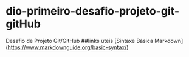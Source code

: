 # dio-primeiro-desafio-projeto-git-gitHub 
Desafio de Projeto Git/GitHub
##links  úteis
[Sintaxe Básica Markdown] (https://www.markdownguide.org/basic-syntax/)

